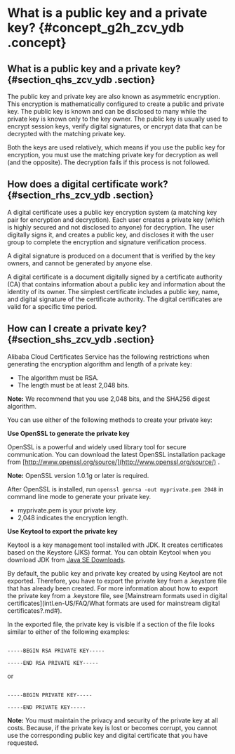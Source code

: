 # What is a public key and a private key? {#concept_g2h_zcv_ydb .concept}

## What is a public key and a private key? {#section_qhs_zcv_ydb .section}

The public key and private key are also known as asymmetric encryption. This encryption is mathematically configured to create a public and private key. The public key is known and can be disclosed to many while the private key is known only to the key owner. The public key is usually used to encrypt session keys, verify digital signatures, or encrypt data that can be decrypted with the matching private key.

Both the keys are used relatively, which means if you use the public key for encryption, you must use the matching private key for decryption as well \(and the opposite\). The decryption fails if this process is not followed.

## How does a digital certificate work? {#section_rhs_zcv_ydb .section}

A digital certificate uses a public key encryption system \(a matching key pair for encryption and decryption\). Each user creates a private key \(which is highly secured and not disclosed to anyone\) for decryption. The user digitally signs it, and creates a public key, and discloses it with the user group to complete the encryption and signature verification process.

A digital signature is produced on a document that is verified by the key owners, and cannot be generated by anyone else.

A digital certificate is a document digitally signed by a certificate authority \(CA\) that contains information about a public key and information about the identity of its owner. The simplest certificate includes a public key, name, and digital signature of the certificate authority. The digital certificates are valid for a specific time period.

## How can I create a private key? {#section_shs_zcv_ydb .section}

Alibaba Cloud Certificates Service has the following restrictions when generating the encryption algorithm and length of a private key:

-   The algorithm must be RSA.
-   The length must be at least 2,048 bits.

**Note:** We recommend that you use 2,048 bits, and the SHA256 digest algorithm.

You can use either of the following methods to create your private key:

**Use OpenSSL to generate the private key**

OpenSSL is a powerful and widely used library tool for secure communication. You can download the latest OpenSSL installation package from [http://www.openssl.org/source/](http://www.openssl.org/source/) .

**Note:** OpenSSL version 1.0.1g or later is required.

After OpenSSL is installed, run `openssl genrsa -out myprivate.pem 2048` in command line mode to generate your private key.

-   myprivate.pem is your private key.
-   2,048 indicates the encryption length.

**Use Keytool to export the private key**

Keytool is a key management tool installed with JDK. It creates certificates based on the Keystore \(JKS\) format. You can obtain Keytool when you download JDK from [Java SE Downloads](http://www.oracle.com/technetwork/java/javase/downloads/index.html).

By default, the public key and private key created by using Keytool are not exported. Therefore, you have to export the private key from a .keystore file that has already been created. For more information about how to export the private key from a .keystore file, see [Mainstream formats used in digital certificates](intl.en-US/FAQ/What formats are used for mainstream digital certificates?.md#).

In the exported file, the private key is visible if a section of the file looks similar to either of the following examples:

```

-----BEGIN RSA PRIVATE KEY-----

-----END RSA PRIVATE KEY-----
```

or

```

-----BEGIN PRIVATE KEY-----

-----END PRIVATE KEY-----
```

**Note:** You must maintain the privacy and security of the private key at all costs. Because, if the private key is lost or becomes corrupt, you cannot use the corresponding public key and digital certificate that you have requested.

